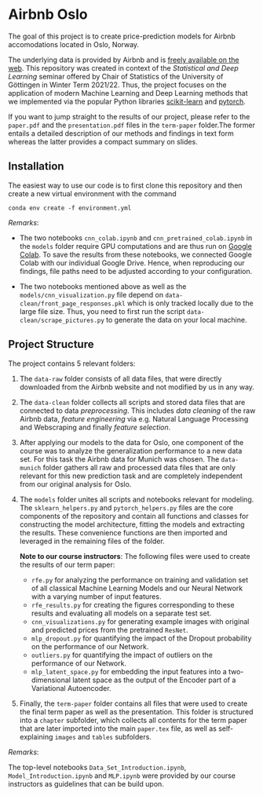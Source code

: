 # Airbnb Oslo

The goal of this project is to create price-prediction models for Airbnb accomodations located in Oslo, Norway.

The underlying data is provided by Airbnb and is [freely available on the web](http://insideairbnb.com/get-the-data.html).
This repository was created in context of the *Statistical and Deep Learning* seminar offered by Chair of Statistics of the University of Göttingen in Winter Term 2021/22.
Thus, the project focuses on the application of modern Machine Learning and Deep Learning methods that we implemented via the popular Python libraries [scikit-learn](https://scikit-learn.org/stable/) and [pytorch](https://pytorch.org/).

If you want to jump straight to the results of our project, please refer to the `paper.pdf` and the `presentation.pdf` files in the `term-paper` folder.The former entails a detailed description of our methods and findings in text form whereas the latter provides a compact summary on slides.

## Installation

The easiest way to use our code is to first clone this repository and then create a new virtual environment with the command

```
conda env create -f environment.yml
```

*Remarks*:

- The two notebooks `cnn_colab.ipynb` and `cnn_pretrained_colab.ipynb` in the `models` folder require GPU computations and are thus run on [Google Colab](https://colab.research.google.com/notebooks/intro.ipynb?hl=de).
To save the results from these notebooks, we connected Google Colab with our individual Google Drive.
Hence, when reproducing our findings, file paths need to be adjusted according to your configuration.

- The two notebooks mentioned above as well as the `models/cnn_visualization.py` file depend on `data-clean/front_page_responses.pkl` which is only tracked locally due to the large file size.
Thus, you need to first run the script `data-clean/scrape_pictures.py` to generate the data on your local machine.

## Project Structure

The project contains 5 relevant folders:

1. The `data-raw` folder consists of all data files, that were directly downloaded from the Airbnb website and not modified by us in any way.

1. The `data-clean` folder collects all scripts and stored data files that are connected to data *preprocessing*.
This includes *data cleaning* of the raw Airbnb data, *feature engineering* via e.g. Natural Language Processing and Webscraping and finally *feature selection*.

1. After applying our models to the data for Oslo, one component of the course was to analyze the generalization performance to a new data set.
For this task the Airbnb data for Munich was chosen.
The `data-munich` folder gathers all raw and processed data files that are only relevant for this new prediction task and are completely independent from our original analysis for Oslo.

1. The `models` folder unites all scripts and notebooks relevant for modeling.
The `sklearn_helpers.py` and `pytorch_helpers.py` files are the core components of the repository and contain all functions and classes for constructing the model architecture, fitting the models and extracting the results.
These convenience functions are then imported and leveraged in the remaining files of the folder.

    **Note to our course instructors**:
    The following files were used to create the results of our term paper:

    - `rfe.py` for analyzing the performance on training and validation set of all classical Machine Learning Models and our Neural Network with a varying number of input features.
    - `rfe_results.py` for creating the figures corresponding to these results and evaluating all models on a separate test set.
    - `cnn_visualizations.py` for generating example images with original and predicted prices from the pretrained `ResNet`.
    - `mlp_dropout.py` for quantifying the impact of the Dropout probability on the performance of our Network.
    - `outliers.py` for quantifying the impact of outliers on the performance of our Network.
    - `mlp_latent_space.py` for embedding the input features into a two-dimensional latent space as the output of the Encoder part of a Variational Autoencoder.

1. Finally, the `term-paper` folder contains all files that were used to create the final term paper as well as the presentation.
This folder is structured into a `chapter` subfolder, which collects all contents for the term paper that are later imported into the main `paper.tex` file, as well as self-explaining `images` and `tables` subfolders.


*Remarks*:

The top-level notebooks `Data_Set_Introduction.ipynb`, `Model_Introduction.ipynb` and `MLP.ipynb` were provided by our course instructors as guidelines that can be build upon.




